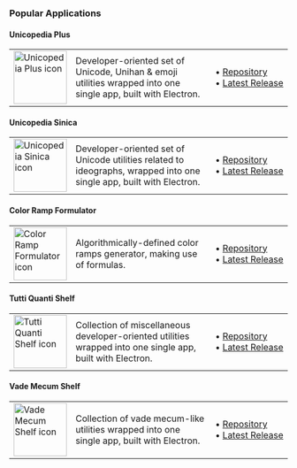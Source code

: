### Popular Applications

#### Unicopedia Plus

<table>
  <tr>
    <td><img src="https://github.com/tonton-pixel/unicopedia-plus/blob/master/icons/icon-256.png" width="96px" alt="Unicopedia Plus icon"></td>
    <td>Developer-oriented set of Unicode, Unihan & emoji utilities wrapped into one single app, built with Electron.</td>
    <td>
      •&nbsp;<a href="https://github.com/tonton-pixel/unicopedia-plus">Repository</a>
      <br>
      •&nbsp;<a href="https://github.com/tonton-pixel/unicopedia-plus/releases/latest">Latest&nbsp;Release</a>
    </td>
  </tr>
</table>

#### Unicopedia Sinica

<table>
  <tr>
    <td><img src="https://github.com/tonton-pixel/unicopedia-sinica/blob/master/icons/icon-256.png" width="96px" alt="Unicopedia Sinica icon"></td>
    <td>Developer-oriented set of Unicode utilities related to ideographs, wrapped into one single app, built with Electron.</td>
    <td>
      •&nbsp;<a href="https://github.com/tonton-pixel/unicopedia-sinica">Repository</a>
      <br>
      •&nbsp;<a href="https://github.com/tonton-pixel/unicopedia-sinica/releases/latest">Latest&nbsp;Release</a>
    </td>
  </tr>
</table>

#### Color Ramp Formulator

<table>
  <tr>
    <td><img src="https://github.com/tonton-pixel/color-ramp-formulator/blob/master/icons/icon-256.png" width="96px" alt="Color Ramp Formulator icon"></td>
    <td>Algorithmically-defined color ramps generator, making use of formulas.</td>
    <td>
      •&nbsp;<a href="https://github.com/tonton-pixel/color-ramp-formulator">Repository</a>
      <br>
      •&nbsp;<a href="https://github.com/tonton-pixel/color-ramp-formulator/releases/latest">Latest&nbsp;Release</a>
    </td>
  </tr>
</table>

#### Tutti Quanti Shelf

<table>
  <tr>
    <td><img src="https://github.com/tonton-pixel/tutti-quanti-shelf/blob/master/icons/icon-256.png" width="96px" alt="Tutti Quanti Shelf icon"></td>
    <td>Collection of miscellaneous developer-oriented utilities wrapped into one single app, built with Electron.</td>
    <td>
      •&nbsp;<a href="https://github.com/tonton-pixel/tutti-quanti-shelf">Repository</a>
      <br>
      •&nbsp;<a href="https://github.com/tonton-pixel/tutti-quanti-shelf/releases/latest">Latest&nbsp;Release</a>
    </td>
  </tr>
</table>

#### Vade Mecum Shelf

<table>
  <tr>
    <td><img src="https://github.com/tonton-pixel/vade-mecum-shelf/blob/master/icons/icon-256.png" width="96px" alt="Vade Mecum Shelf icon"></td>
    <td>Collection of vade mecum-like utilities wrapped into one single app, built with Electron.</td>
    <td>
      •&nbsp;<a href="https://github.com/tonton-pixel/vade-mecum-shelf">Repository</a>
      <br>
      •&nbsp;<a href="https://github.com/tonton-pixel/vade-mecum-shelf/releases/latest">Latest&nbsp;Release</a>
    </td>
  </tr>
</table>

